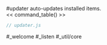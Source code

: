 #updater auto-updates installed items.  
<< command_table() >>

```js_removed:updater.js
// updater.js
```

#_welcome #_listen #_util/core